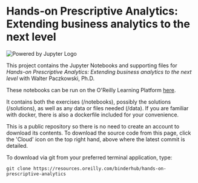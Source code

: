 # Hands-on Prescriptive Analytics: Extending business analytics to the next level

![Powered by Jupyter Logo](https://cdn.oreillystatic.com/images/icons/powered_by_jupyter.png)

This project contains the Jupyter Notebooks and supporting files for _Hands-on Prescriptive Analytics: Extending business analytics to the next level_ with Walter Paczkowski, Ph.D. 

These notebooks can be run on the O'Reilly Learning Platform [here](https://learning.oreilly.com/jupyter-notebooks/~/${NOTEBOOK_FPID}).

It contains both the exercises (/notebooks), possibly the solutions (/solutions), as well as any data or files needed (/data). If you are familiar with docker, there is also a dockerfile included for your convenience. 

This is a public repository so there is no need to create an account to download its contents. To download the source code from this page, click the 'Cloud' icon on the top right hand, above where the latest commit is detailed.

To download via git from your preferred terminal application, type:

```git clone https://resources.oreilly.com/binderhub/hands-on-prescriptive-analytics```
